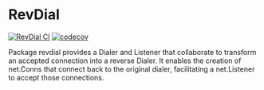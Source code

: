 # RevDial

[![RevDial CI](https://github.com/ksysoev/revdial/actions/workflows/main.yml/badge.svg)](https://github.com/ksysoev/revdial/actions/workflows/main.yml)
[![codecov](https://codecov.io/gh/ksysoev/revdial/graph/badge.svg?token=M0J6DL8OAU)](https://codecov.io/gh/ksysoev/revdial)


Package revdial provides a Dialer and Listener that collaborate to transform an accepted connection into a reverse Dialer. It enables the creation of net.Conns that connect back to the original dialer, facilitating a net.Listener to accept those connections.
